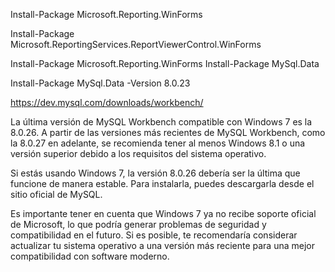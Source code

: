 Install-Package Microsoft.Reporting.WinForms

Install-Package Microsoft.ReportingServices.ReportViewerControl.WinForms

Install-Package Microsoft.Reporting.WinForms
Install-Package MySql.Data

Install-Package MySql.Data -Version 8.0.23

https://dev.mysql.com/downloads/workbench/


La última versión de MySQL Workbench compatible con Windows 7 es la 8.0.26. A partir de las versiones más recientes de MySQL Workbench, como la 8.0.27 en adelante, se recomienda tener al menos Windows 8.1 o una versión superior debido a los requisitos del sistema operativo.

Si estás usando Windows 7, la versión 8.0.26 debería ser la última que funcione de manera estable. Para instalarla, puedes descargarla desde el sitio oficial de MySQL.

Es importante tener en cuenta que Windows 7 ya no recibe soporte oficial de Microsoft, lo que podría generar problemas de seguridad y compatibilidad en el futuro. Si es posible, te recomendaría considerar actualizar tu sistema operativo a una versión más reciente para una mejor compatibilidad con software moderno.


